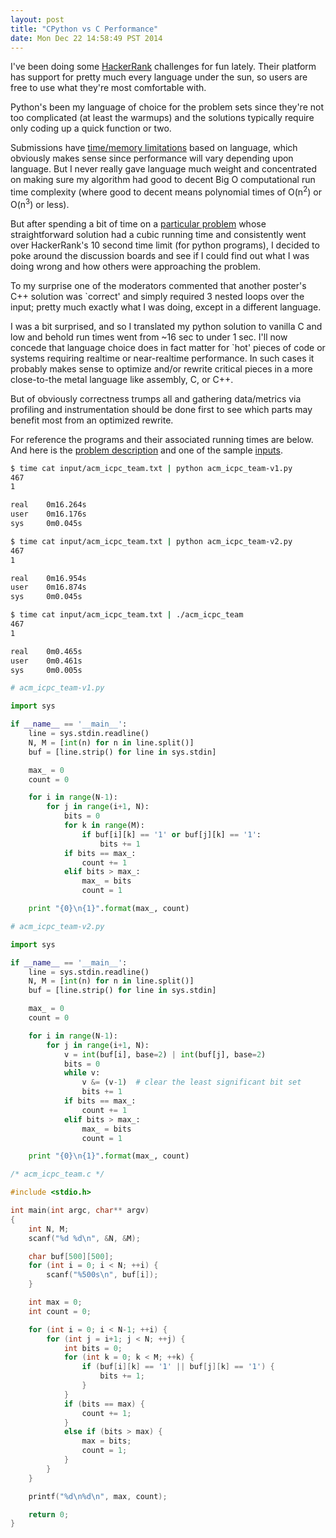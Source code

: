 ```yaml
---
layout: post
title: "CPython vs C Performance"
date: Mon Dec 22 14:58:49 PST 2014
---
```


I've been doing some [HackerRank](https://www.hackerrank.com/) challenges for
fun lately. Their platform has support for pretty much every language under
the sun, so users are free to use what they're most comfortable with.

Python's been my language of choice for the problem sets since they're not too
complicated (at least the warmups) and the solutions typically require only
coding up a quick function or two.

Submissions have [time/memory limitations](https://www.hackerrank.com/environment)
based on language, which obviously makes sense since performance will vary
depending upon language. But I never really gave language much weight and
concentrated on making sure my algorithm had good to decent Big O computational
run time complexity (where good to decent means polynomial times of O(n<sup>2</sup>)
or O(n<sup>3</sup>) or less).

But after spending a bit of time on a [particular problem](https://www.hackerrank.com/challenges/acm-icpc-team)
whose straightforward solution had a cubic running time and consistently went over
HackerRank's 10 second time limit (for python programs), I decided to poke around the
discussion boards and see if I could find out what I was doing wrong and how others
were approaching the problem.

To my surprise one of the moderators commented that another poster's C++ solution
was `correct' and simply required 3 nested loops over the input; pretty much exactly
what I was doing, except in a different language.

I was a bit surprised, and so I translated my python solution to vanilla C and
low and behold run times went from ~16 sec to under 1 sec. I'll now concede that
language choice does in fact matter for `hot' pieces of code or systems requiring
realtime or near-realtime performance. In such cases it probably makes sense to
optimize and/or rewrite critical pieces in a more close-to-the metal language like
assembly, C, or C++.

But of obviously correctness trumps all and gathering data/metrics via profiling and
instrumentation should be done first to see which parts may benefit most from an
optimized rewrite.

For reference the programs and their associated running times are below. And here
is the [problem description](/files/acm-icpc-team-English.pdf) and one of the
sample [inputs](/files/acm_icpc_team.txt).

```bash
$ time cat input/acm_icpc_team.txt | python acm_icpc_team-v1.py
467
1

real    0m16.264s
user    0m16.176s
sys     0m0.045s

$ time cat input/acm_icpc_team.txt | python acm_icpc_team-v2.py
467
1

real    0m16.954s
user    0m16.874s
sys     0m0.045s

$ time cat input/acm_icpc_team.txt | ./acm_icpc_team
467
1

real    0m0.465s
user    0m0.461s
sys     0m0.005s
```

```python
# acm_icpc_team-v1.py

import sys

if __name__ == '__main__':
    line = sys.stdin.readline()
    N, M = [int(n) for n in line.split()]
    buf = [line.strip() for line in sys.stdin]

    max_ = 0
    count = 0

    for i in range(N-1):
        for j in range(i+1, N):
            bits = 0
            for k in range(M):
                if buf[i][k] == '1' or buf[j][k] == '1':
                    bits += 1
            if bits == max_:
                count += 1
            elif bits > max_:
                max_ = bits
                count = 1

    print "{0}\n{1}".format(max_, count)
```

```python
# acm_icpc_team-v2.py

import sys

if __name__ == '__main__':
    line = sys.stdin.readline()
    N, M = [int(n) for n in line.split()]
    buf = [line.strip() for line in sys.stdin]

    max_ = 0
    count = 0

    for i in range(N-1):
        for j in range(i+1, N):
            v = int(buf[i], base=2) | int(buf[j], base=2)
            bits = 0
            while v:
                v &= (v-1)  # clear the least significant bit set
                bits += 1
            if bits == max_:
                count += 1
            elif bits > max_:
                max_ = bits
                count = 1

    print "{0}\n{1}".format(max_, count)
```

```cpp
/* acm_icpc_team.c */

#include <stdio.h>

int main(int argc, char** argv)
{
    int N, M;
    scanf("%d %d\n", &N, &M);

    char buf[500][500];
    for (int i = 0; i < N; ++i) {
        scanf("%500s\n", buf[i]);
    }

    int max = 0;
    int count = 0;

    for (int i = 0; i < N-1; ++i) {
        for (int j = i+1; j < N; ++j) {
            int bits = 0;
            for (int k = 0; k < M; ++k) {
                if (buf[i][k] == '1' || buf[j][k] == '1') {
                    bits += 1;
                }
            }
            if (bits == max) {
                count += 1;
            }
            else if (bits > max) {
                max = bits;
                count = 1;
            }
        }
    }

    printf("%d\n%d\n", max, count);

    return 0;
}
```
